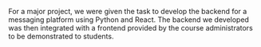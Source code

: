 For a major project, we were given the task to develop the backend for a messaging platform using Python and React. The backend we developed was then integrated with a frontend provided by the course administrators to be demonstrated to students.


